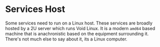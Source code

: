 # Services Host

Some services need to run on a Linux host.  These services are broadly
hosted by a 2U server which runs Void Linux.  It is a modern `amd64`
based machine that is anachronistic based on the equipment surrounding
it.  There's not much else to say about it, its a Linux computer.

